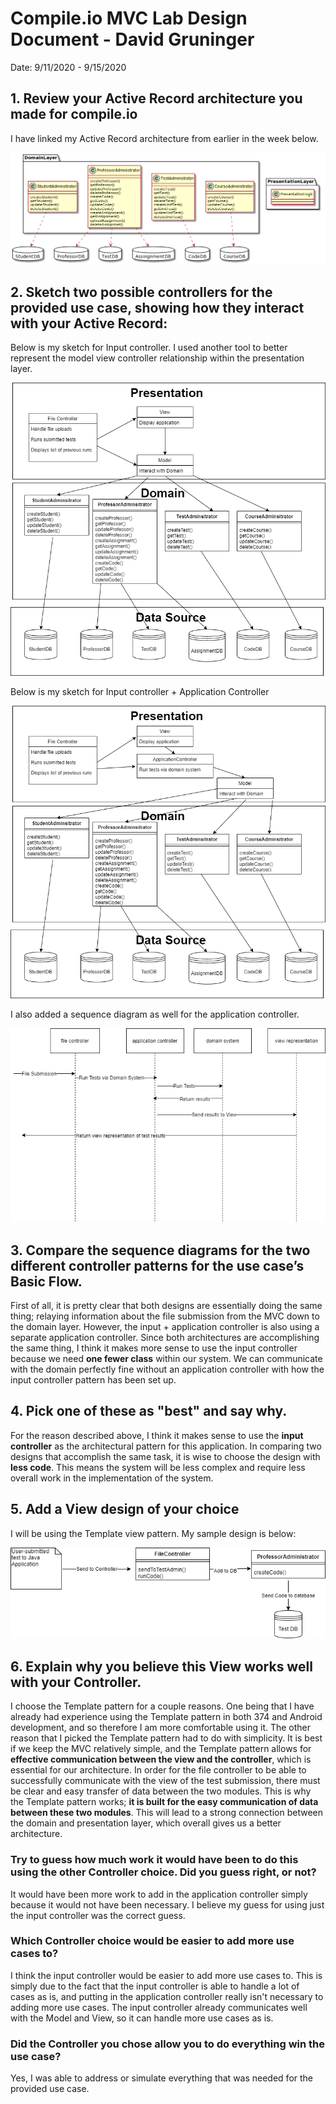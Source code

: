 # Compile.io MVC Lab Design Document - David Gruninger

Date: 9/11/2020 - 9/15/2020

## 1. Review your Active Record architecture you made for compile.io

I have linked my Active Record architecture from earlier in the week below.

![Mod View](images/ActiveRecord.png)

## 2. Sketch two possible controllers for the provided use case, showing how they interact with your Active Record:

Below is my sketch for Input controller. I used another tool to better represent the model view controller relationship within the presentation layer.

![Mod View](images/InputController.png)

Below is my sketch for Input controller + Application Controller

![Mod View](images/ApplicationController.png)

I also added a sequence diagram as well for the application controller.

![Mod View](images/InputApplicationController.png)

## 3. Compare the sequence diagrams for the two different controller patterns for the use case’s Basic Flow.

First of all, it is pretty clear that both designs are essentially doing the same thing; relaying information about the file submission from the MVC down to the domain layer.
However, the input + application controller is also using a separate application controller. Since both architectures are accomplishing the same thing, I think
it makes more sense to use the input controller because we need **one fewer class** within our system. We can communicate with the domain perfectly fine
without an application controller with how the input controller pattern has been set up.

## 4. Pick one of these as "best" and say why.

For the reason described above, I think it makes sense to use the **input controller** as the architectural pattern for this application. In comparing two designs
that accomplish the same task, it is wise to choose the design with **less code**. This means the system will be less complex and require less overall work in the
implementation of the system.

## 5. Add a View design of your choice

I will be using the Template view pattern. My sample design is below:

![Mod View](images/TemplateView.png)

## 6. Explain why you believe this View works well with your Controller.

I choose the Template pattern for a couple reasons. One being that I have already had experience using the Template pattern in both 374 and Android development,
and so therefore I am more comfortable using it. The other reason that I picked the Template pattern had to do with simplicity. It is best if we keep the MVC
relatively simple, and the Template pattern allows for **effective communication between the view and the controller**, which is essential for our architecture. In order
for the file controller to be able to successfully communicate with the view of the test submission, there must be clear and easy transfer of data between the
two modules. This is why the Template pattern works; **it is built for the easy communication of data between these two modules**. This will lead to a strong
connection between the domain and presentation layer, which overall gives us a better architecture.


### Try to guess how much work it would have been to do this using the other Controller choice.  Did you guess right, or not?

It would have been more work to add in the application controller simply because it would not have been necessary. I believe my guess for using just the input
controller was the correct guess.

### Which Controller choice would be easier to add more use cases to?

I think the input controller would be easier to add more use cases to. This is simply due to the fact that the input controller is able to handle a lot of cases
as is, and putting in the application controller really isn't necessary to adding more use cases. The input controller already communicates well with the Model and
View, so it can handle more use cases as is.

### Did the Controller you chose allow you to do everything win the use case?

Yes, I was able to address or simulate everything that was needed for the provided use case.